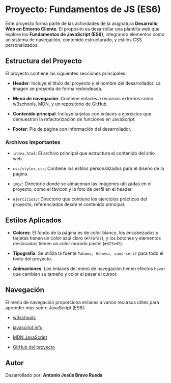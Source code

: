 # Proyecto: Fundamentos de JS (ES6)

Este proyecto forma parte de las actividades de la asignatura **Desarrollo Web en Entorno Cliente**. El propósito es desarrollar una plantilla web que explore los **Fundamentos de JavaScript (ES6)**, integrando elementos como un sistema de navegación, contenido estructurado, y estilos CSS personalizados.

## Estructura del Proyecto

El proyecto contiene las siguientes secciones principales:

- **Header**: Incluye el título del proyecto y el nombre del desarrollador. La imagen se presenta de forma redondeada.

- **Menú de navegación**: Contiene enlaces a recursos externos como w3schools, MDN, y un repositorio de GitHub.

- **Contenido principal**: Incluye tarjetas con enlaces a ejercicios que demuestran la refactorización de funciones en JavaScript.

- **Footer**: Pie de página con información del desarrollador.

### Archivos Importantes

- `index.html`: El archivo principal que estructura el contenido del sitio web.

- `css/styles.css`: Contiene los estilos personalizados para el diseño de la página.

- `img/`: Directorio donde se almacenan las imágenes utilizadas en el proyecto, como el favicon y la foto de perfil en el header.

- `ejercicios/`: Directorio que contiene los ejercicios prácticos del proyecto, referenciados desde el contenido principal.

## Estilos Aplicados

- **Colores**: El fondo de la página es de color blanco, los encabezados y tarjetas tienen un color azul claro (`#77bfd7`), y los botones y elementos destacados tienen un color morado pastel (`#d27ed2`).

- **Tipografía**: Se utiliza la fuente `Tahoma, Geneva, sans-serif` para todo el texto del proyecto.

- **Animaciones**: Los enlaces del menú de navegación tienen efectos `hover` que cambian su tamaño y color al pasar el cursor.

## Navegación

El menú de navegación proporciona enlaces a varios recursos útiles para aprender más sobre JavaScript (ES6):

- [w3schools](https://www.w3schools.com/js/default.asp)

- [javascript.info](https://es.javascript.info/js)

- [MDN JavaScript](https://developer.mozilla.org/es/docs/Web/JavaScript)

- [GitHub del proyecto](https://github.com/antoniobr4/DW_Entorno_Cliente)


## Autor

Desarrollado por: **Antonio Jesús Bravo Rueda**
